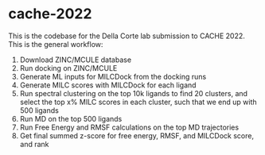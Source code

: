 # cache-2022

This is the codebase for the Della Corte lab submission to CACHE 2022. This is the general workflow:

1. Download ZINC/MCULE database
2. Run docking on ZINC/MCULE
3. Generate ML inputs for MILCDock from the docking runs
4. Generate MILC scores with MILCDock for each ligand
5. Run spectral clustering on the top 10k ligands to find 20 clusters, and select the top x% MILC scores in each cluster, such that we end up with 500 ligands
6. Run MD on the top 500 ligands
7. Run Free Energy and RMSF calculations on the top MD trajectories
8. Get final summed z-score for free energy, RMSF, and MILCDock score, and rank
